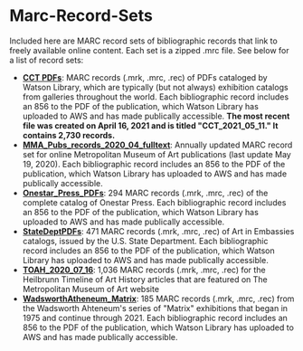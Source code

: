 # Marc-Record-Sets
Included here are MARC record sets of bibliographic records that link to freely available online content. Each set is a zipped .mrc file. See below for a list of record sets:
- [**CCT PDFs**](CCT_PDFs_2021_05_11.zip): MARC records (.mrk, .mrc, .rec) of PDFs cataloged by Watson Library, which are typically (but not always) exhibition catalogs from galleries throughout the world. Each bibliographic record includes an 856 to the PDF of the publication, which Watson Library has uploaded to AWS and has made publically accessible. **The most recent file was created on April 16, 2021 and is titled "CCT_2021_05_11." It contains 2,730 records.**
- [**MMA_Pubs_records_2020_04_fulltext**](MMA_Pubs_records_2020_04_fulltext.zip): Annually updated MARC record set for online Metropolitan Museum of Art publications (last update May 19, 2020). Each bibliographic record includes an 856 to the PDF of the publication, which Watson Library has uploaded to AWS and has made publically accessible.
- [**Onestar_Press_PDFs**](OnestarPressPDFs.zip): 294 MARC records (.mrk, .mrc, .rec) of the complete catalog of Onestar Press. Each bibliographic record includes an 856 to the PDF of the publication, which Watson Library has uploaded to AWS and has made publically accessible.
- [**StateDeptPDFs**](StateDeptPDFs.zip): 471 MARC records (.mrk, .mrc, .rec) of Art in Embassies catalogs, issued by the U.S. State Department. Each bibliographic record includes an 856 to the PDF of the publication, which Watson Library has uploaded to AWS and has made publically accessible.
- [**TOAH_2020_07_16**](TOAH_2021.zip): 1,036 MARC records (.mrk, .mrc, .rec) for the Heilbrunn Timeline of Art History articles that are featured on The Metropolitan Museum of Art website
- [**WadsworthAtheneum_Matrix**](WadsworthAtheneum_Matrix.zip): 185 MARC records (.mrk, .mrc, .rec) from the Wadsworth Ahteneum's series of "Matrix" exhibitions that began in 1975 and continue through 2021. Each bibliographic record includes an 856 to the PDF of the publication, which Watson Library has uploaded to AWS and has made publically accessible.

